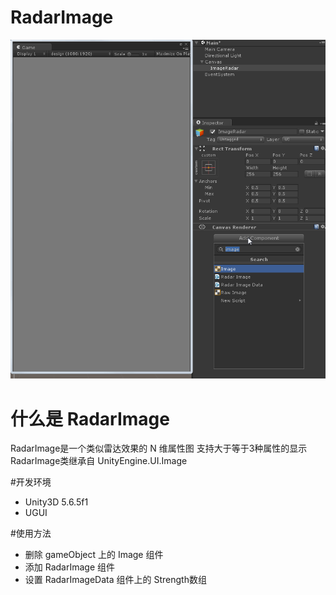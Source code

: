# RadarImage
![image](https://github.com/yizhengtutu/RadarImage/blob/master/UnityRadarImageSettings.gif)

# 什么是 RadarImage
RadarImage是一个类似雷达效果的 N 维属性图
支持大于等于3种属性的显示
RadarImage类继承自 UnityEngine.UI.Image

#开发环境
- Unity3D 5.6.5f1
- UGUI

#使用方法
- 删除 gameObject 上的 Image 组件
- 添加 RadarImage 组件
- 设置 RadarImageData 组件上的 Strength数组

